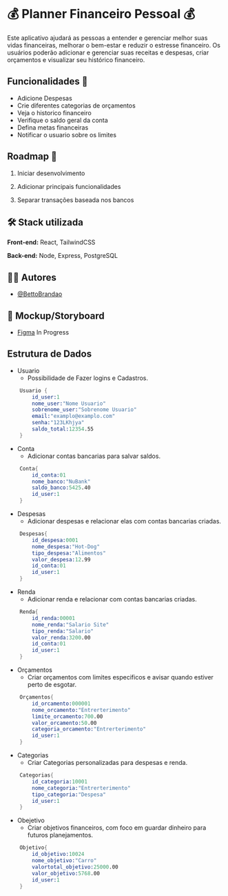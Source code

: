 # :moneybag: Planner Financeiro Pessoal :moneybag:

Este aplicativo ajudará as pessoas a entender e gerenciar melhor suas vidas financeiras, melhorar o bem-estar e reduzir o estresse financeiro. Os usuários poderão adicionar e gerenciar suas receitas e despesas, criar orçamentos e visualizar seu histórico financeiro.

## Funcionalidades :pushpin:

- Adicione Despesas
- Crie diferentes categorias de orçamentos
- Veja o historico financeiro
- Verifique o saldo geral da conta
- Defina metas financeiras
- Notificar o usuario sobre os limites

## Roadmap :pushpin:

1. Iniciar desenvolvimento

2. Adicionar principais funcionalidades

3. Separar transações baseada nos bancos

## :hammer_and_wrench: Stack utilizada

**Front-end:** React, TailwindCSS

**Back-end:** Node, Express, PostgreSQL

## :man_technologist: Autores

- [@BettoBrandao](https://github.com/BettoBrandao)

## :receipt: Mockup/Storyboard

- [Figma](https://www.figma.com/file/Fx2X5515V87p7mndj0KT1w/Diagrama---Planner-Financeiro?node-id=0-1&t=K28sDhRZgtjI4Ekj-0) In Progress

## Estrutura de Dados

- Usuario
  - Possibilidade de Fazer logins e Cadastros.

```s
    Usuario {
        id_user:1
        nome_user:"Nome Usuario"
        sobrenome_user:"Sobrenome Usuario"
        email:"examplo@examplo.com"
        senha:"123LKhjya"
        saldo_total:12354.55
    }
```

- Conta
  - Adicionar contas bancarias para salvar saldos.

```s
    Conta{
        id_conta:01
        nome_banco:"NuBank"
        saldo_banco:5425.40
        id_user:1
    }
```

- Despesas
  - Adicionar despesas e relacionar elas com contas bancarias criadas.

```s
    Despesas{
        id_despesa:0001
        nome_despesa:"Hot-Dog"
        tipo_despesa:"Alimentos"
        valor_despesa:12.99
        id_conta:01
        id_user:1
    }
```

- Renda
  - Adicionar renda e relacionar com contas bancarias criadas.

```s
    Renda{
        id_renda:00001
        nome_renda:"Salario Site"
        tipo_renda:"Salario"
        valor_renda:3200.00
        id_conta:01
        id_user:1
    }
```

- Orçamentos
  - Criar orçamentos com limites especificos e avisar quando estiver perto de esgotar.

```s
    Orçamentos{
        id_orcamento:000001
        nome_orcamento:"Entrerterimento"
        limite_orcamento:700.00
        valor_orcamento:50.00
        categoria_orcamento:"Entrerterimento"
        id_user:1
    }
```

- Categorias
  - Criar Categorias personalizadas para despesas e renda.

```s
    Categorias{
        id_categoria:10001
        nome_categoria:"Entrerterimento"
        tipo_categoria:"Despesa"
        id_user:1
    }
```

- Obejetivo
  - Criar objetivos financeiros, com foco em guardar dinheiro para futuros planejamentos.

```s
    Objetivo{
        id_objetivo:10024
        nome_objetivo:"Carro"
        valortotal_objetivo:25000.00
        valor_objetivo:5768.00
        id_user:1
    }
```
